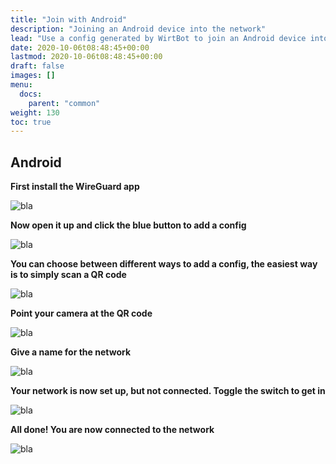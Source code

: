 ```yaml
---
title: "Join with Android"
description: "Joining an Android device into the network"
lead: "Use a config generated by WirtBot to join an Android device into the network"
date: 2020-10-06t08:48:45+00:00
lastmod: 2020-10-06t08:48:45+00:00
draft: false
images: []
menu:
  docs:
    parent: "common"
weight: 130
toc: true
---
```


## Android

**First install the WireGuard app**

![bla](android1.jpg)

**Now open it up and click the blue button to add a config**

![bla](android2.jpg)

**You can choose between different ways to add a config, the easiest way is to simply scan a QR code**

![bla](android3.jpg)

**Point your camera at the QR code**

![bla](android4.jpg)

**Give a name for the network**

![bla](android5.jpg)

**Your network is now set up, but not connected. Toggle the switch to get in**

![bla](android6.jpg)

**All done! You are now connected to the network**

![bla](android7.jpg)
